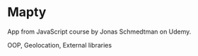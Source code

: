 # Mapty
App from JavaScript course by Jonas Schmedtman on Udemy.

OOP, Geolocation, External libraries
